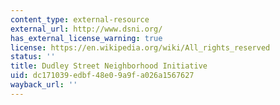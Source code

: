 ```yaml
---
content_type: external-resource
external_url: http://www.dsni.org/
has_external_license_warning: true
license: https://en.wikipedia.org/wiki/All_rights_reserved
status: ''
title: Dudley Street Neighborhood Initiative
uid: dc171039-edbf-48e0-9a9f-a026a1567627
wayback_url: ''
---
```

